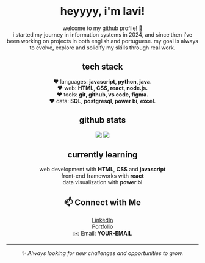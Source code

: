 <div align="center">

# heyyyy, i'm lavi!

welcome to my github profile! 💌 
<br>
i started my journey in information systems in 2024, and since then i’ve been working on projects in both english and portuguese. my goal is always to evolve, explore and solidify my skills through real work.  

<h2> tech stack</h2>
❤️ languages: <b>javascript, python, java. </b> <br>
❤️ web: <b>HTML, CSS, react, node.js.</b> <br>
❤️ tools: <b>git, github, vs code, figma.</b> <br>
❤️ data: <b>SQL, postgresql, power bi, excel.</b> <br>

<h2> github stats</h2>
<img src="https://github-readme-stats.vercel.app/api?username=jisungsluv&show_icons=true&theme=dracula" />  
<img src="https://github-readme-stats.vercel.app/api/top-langs/?username=jisungsluv&layout=compact&theme=dracula" />

<h2> currently learning</h2>
web development with <b>HTML</b>, <b>CSS</b> and <b>javascript</b><br>
front-end frameworks with <b>react</b><br>
data visualization with <b>power bi</b><br>


<h2>📫 Connect with Me</h2>
<a href="https://www.linkedin.com/in/YOUR-LINKEDIN">LinkedIn</a><br>
<a href="https://YOUR-PORTFOLIO.com">Portfolio</a><br>
✉️ Email: <b>YOUR-EMAIL</b>

---

✨ <i>Always looking for new challenges and opportunities to grow.</i>  

</div>

